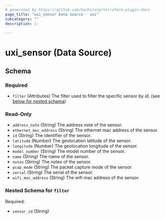 ```yaml
---
# generated by https://github.com/hashicorp/terraform-plugin-docs
page_title: "uxi_sensor Data Source - uxi"
subcategory: ""
description: |-
  
---
```


# uxi_sensor (Data Source)





<!-- schema generated by tfplugindocs -->
## Schema

### Required

- `filter` (Attributes) The filter used to filter the specific sensor by id. (see [below for nested schema](#nestedatt--filter))

### Read-Only

- `address_note` (String) The address note of the sensor.
- `ethernet_mac_address` (String) The ethernet mac address of the sensor.
- `id` (String) The identifier of the sensor.
- `latitude` (Number) The geolocation latitude of the sensor.
- `longitude` (Number) The geolocation longitude of the sensor.
- `model_number` (String) The model number of the sensor.
- `name` (String) The name of the sensor.
- `notes` (String) The notes of the sensor.
- `pcap_mode` (String) The packet capture mode of the sensor.
- `serial` (String) The serial of the sensor.
- `wifi_mac_address` (String) The wifi mac address of the sensor.

<a id="nestedatt--filter"></a>
### Nested Schema for `filter`

Required:

- `sensor_id` (String)
